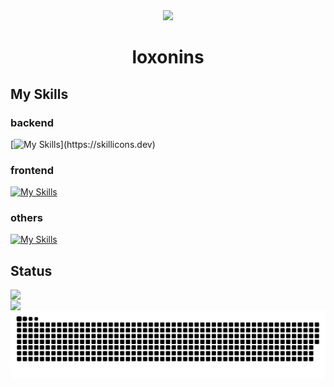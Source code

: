 <div id="header" align="center">
  <img src="./images/sample_dog4-circle.png" width="200"　alt="サモエド"/>
  <h1>loxonins</h1>
</div>

## My Skills

### backend
[![My Skills](https://skillicons.dev/icons?i=ruby,rails,docker,)](https://skillicons.dev)

### frontend
[![My Skills](https://skillicons.dev/icons?i=html,css,js,tailwind,bootstrap)](https://skillicons.dev)

### others
[![My Skills](https://skillicons.dev/icons?i=figma,git,github)](https://skillicons.dev)

## Status

<a href="https://git.io/streak-stats">
  <img align="left" src="https://streak-stats.demolab.com?user=loxonins&theme=github-dark-dimmed&border_radius=10&date_format=%5BY.%5Dn.j" />
</a><br>
<a href="https://github.com/anuraghazra/github-readme-stats">
  <img align="left" src="https://github-readme-stats.vercel.app/api/top-langs/?username=loxonins&layout=compact&theme=github_dark_dimmed" />
</a>


<!-- ![Top Langs](https://github-readme-stats.vercel.app/api/top-langs/?username=loxonins&layout=compact)

[![GitHub Streak](https://streak-stats.demolab.com?user=loxonins&theme=dark&border_radius=10&date_format=%5BY.%5Dn.j)](https://git.io/streak-stats) -->

<picture>
  <source media="(prefers-color-scheme: dark)" srcset="https://raw.githubusercontent.com/potatoman-dev/potatoman-dev/output/github-contribution-grid-snake-dark.svg">
  <source media="(prefers-color-scheme: light)" srcset="https://raw.githubusercontent.com/potatoman-dev/potatoman-dev/output/github-contribution-grid-snake.svg">
  <img alt="github contribution grid snake animation" src="https://raw.githubusercontent.com/potatoman-dev/potatoman-dev/output/github-contribution-grid-snake.svg">
</picture>

<!--![loxonins's GitHub stats](https://github-readme-stats.vercel.app/api?username=loxonins&show_icons=true&theme=github_dark_dimmed=)
-->

<!--
**loxonins/loxonins** is a ✨ _special_ ✨ repository because its `README.md` (this file) appears on your GitHub profile.

Here are some ideas to get you started:

- 🔭 I’m currently working on ...
- 🌱 I’m currently learning ...
- 👯 I’m looking to collaborate on ...
- 🤔 I’m looking for help with ...
- 💬 Ask me about ...
- 📫 How to reach me: ...
- 😄 Pronouns: ...
- ⚡ Fun fact: ...
-->
